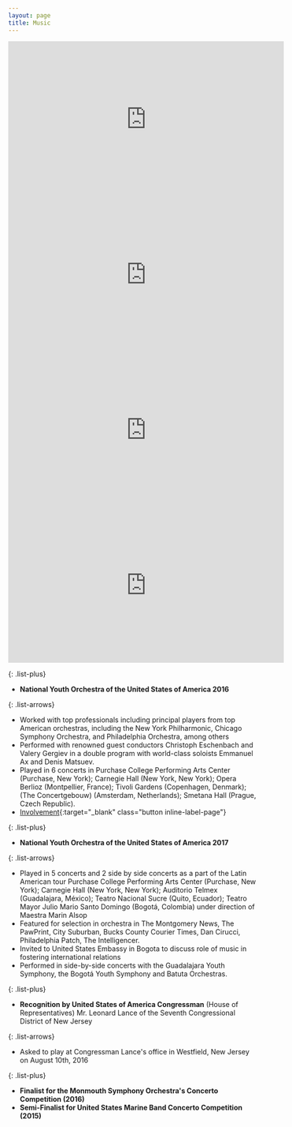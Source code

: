 ```yaml
---
layout: page
title: Music
---
```


<div class="wide" markdown="1">

<iframe width="560" height="315" src="https://www.youtube.com/embed/cm8aBHmwRfY" frameborder="0" allow="accelerometer; autoplay; encrypted-media; gyroscope; picture-in-picture" allowfullscreen></iframe>

<br>

<iframe width="560" height="315" src="https://www.youtube.com/embed/oHMoe-z9-xA" frameborder="0" allow="accelerometer; autoplay; encrypted-media; gyroscope; picture-in-picture" allowfullscreen></iframe>

<br>

<iframe width="560" height="315" src="https://www.youtube.com/embed/UhPEG2x29jg" frameborder="0" allow="accelerometer; autoplay; encrypted-media; gyroscope; picture-in-picture" allowfullscreen></iframe>

<br>

<iframe width="560" height="315" src="https://www.youtube.com/embed/IdwLOzwMUMk" frameborder="0" allow="accelerometer; autoplay; encrypted-media; gyroscope; picture-in-picture" allowfullscreen></iframe>

<br>

{: .list-plus}

- **National Youth Orchestra of the United States of America 2016**

{: .list-arrows}

- Worked with top professionals including principal players from top American orchestras, including the New York    Philharmonic, Chicago Symphony Orchestra, and Philadelphia Orchestra, among others
- Performed with renowned guest conductors Christoph Eschenbach and Valery Gergiev in a double program with world-class soloists Emmanuel Ax and Denis Matsuev.
- Played in 6 concerts in Purchase College Performing Arts Center (Purchase, New York); Carnegie Hall (New York, New York); Opera Berlioz (Montpellier, France); Tivoli Gardens (Copenhagen, Denmark); (The Concertgebouw) (Amsterdam, Netherlands); Smetana Hall (Prague, Czech Republic).
- [Involvement](https://www.carnegiehall.org/uploadedFiles/Resources_and_Components/PDF/Press/2015-2016_Press_Kit/2016%20NYO-USA%20Roster.pdf){:target="_blank" class="button inline-label-page"}
    
{: .list-plus}

- **National Youth Orchestra of the United States of America 2017**

{: .list-arrows}

- Played in 5 concerts and 2 side by side concerts as a part of the Latin American tour Purchase College Performing Arts Center (Purchase, New York); Carnegie Hall (New York, New York); Auditorio Telmex (Guadalajara, México); Teatro Nacional Sucre (Quito, Ecuador); Teatro Mayor Julio Mario Santo Domingo (Bogotá, Colombia) under direction of Maestra Marin Alsop
- Featured for selection in orchestra in The Montgomery News, The PawPrint, City Suburban, Bucks County Courier Times, Dan Cirucci, Philadelphia Patch, The Intelligencer.
- Invited to United States Embassy in Bogota to discuss role of music in fostering international relations
- Performed in side-by-side concerts with the Guadalajara Youth Symphony, the Bogotá Youth Symphony and Batuta Orchestras.

{: .list-plus}

- **Recognition by United States of America Congressman** (House of Representatives) Mr. Leonard Lance of the Seventh Congressional District of New Jersey

{: .list-arrows}

- Asked to play at Congressman Lance's office in Westfield, New Jersey on August 10th, 2016

{: .list-plus}

- **Finalist for the Monmouth Symphony Orchestra's Concerto Competition (2016)**
- **Semi-Finalist for United States Marine Band Concerto Competition (2015)**



</div>
